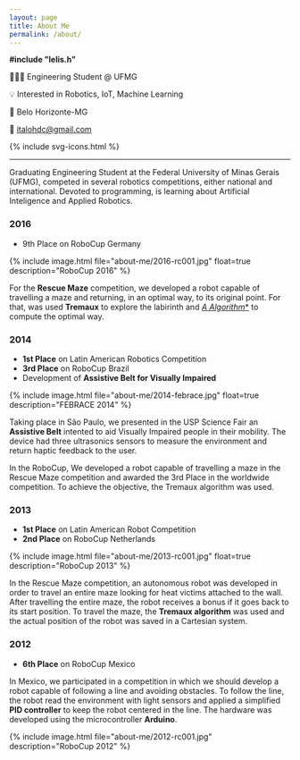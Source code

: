 ```yaml
---
layout: page
title: About Me
permalink: /about/
---
```


**\#include "lelis.h"**

👨🏻‍💻 Engineering Student @ UFMG

💡 Interested in Robotics, IoT, Machine Learning

📍 Belo Horizonte-MG

📧 [italohdc@gmail.com](mailto:italohdc@gmail.com)

{% include svg-icons.html %}

---

Graduating Engineering Student at the Federal University of Minas Gerais (UFMG), competed in several robotics competitions, either national and international. Devoted to programming, is learning about Artificial Inteligence and Applied Robotics.

### 2016

* 9th Place on RoboCup Germany

{% include image.html file="about-me/2016-rc001.jpg" float=true description="RoboCup 2016" %}

For the **Rescue Maze** competition, we developed a robot capable of travelling a maze and returning, in an optimal way, to its original point. For that, was used **Tremaux** to explore the labirinth and [**A* Algorithm**](https://italohdc.github.io/posts/maze-solving) to compute the optimal way.

### 2014

* **1st Place** on Latin American Robotics Competition
* **3rd Place** on RoboCup Brazil
* Development of **Assistive Belt for Visually Impaired**

{% include image.html file="about-me/2014-febrace.jpg" float=true description="FEBRACE 2014" %}

Taking place in São Paulo, we presented in the USP Science Fair an **Assistive Belt** intented to aid Visually Impaired people in their mobility. The device had three ultrasonics sensors to measure the environment and return haptic feedback to the user.

In the RoboCup, We developed a robot capable of travelling a maze in the Rescue Maze competition and awarded the 3rd Place in the worldwide competition. To achieve the objective, the Tremaux algorithm was used.

### 2013

* **1st Place** on Latin American Robot Competition
* **2nd Place** on RoboCup Netherlands

{% include image.html file="about-me/2013-rc001.jpg" float=true description="RoboCup 2013" %}

In the Rescue Maze competition, an autonomous robot was developed in order to travel an entire maze looking for heat victims attached to the wall. After travelling the entire maze, the robot receives a bonus if it goes back to its start position. To travel the maze, the **Tremaux algorithm** was used and the actual position of the robot was saved in a Cartesian system.

### 2012

* **6th Place** on RoboCup Mexico

In Mexico, we participated in a competition in which we should develop a robot capable of following a line and avoiding obstacles. To follow the line, the robot read the environment with light sensors and applied a simplified **PID controller** to keep the robot centered in the line. The hardware was developed using the microcontroller **Arduino**.

{% include image.html file="about-me/2012-rc001.jpg" description="RoboCup 2012" %}
